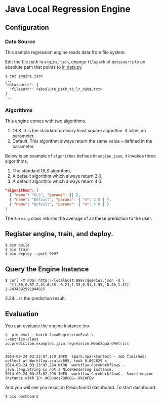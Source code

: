 # Java Local Regression Engine

## Configuration

### Data Source

This sample regression engine reads data from file system.

Edit the file path in `engine.json`, change `filepath` of `datasource` to an absolute path that points to
[lr_data.py](../data/lr_data.txt)

```
$ cat engine.json
...
"datasource": {
  "filepath": <absolute_path_to_lr_data.txt>
}
...

```

### Algorithms

This engine comes with two algorithms.

1. OLS. It is the standard ordinary least square algorithm. It takes no parameter.
2. Default. This algorithm always return the same value `v` defined in the parameter.

Below is an example of `algorithms` defines in `engine.json`, it invokes three algorithms,

1. The standard OLS algorithm,
2. A default algorithm which always return 2.0,
3. A default algorithm which always return 4.0.

```json
"algorithms": [
  { "name": "OLS", "params": {} },
  { "name": "Default", "params": { "v": 2.0 } },
  { "name": "Default", "params": { "v": 4.0 } }
]
```

The `Serving` class returns the average of all these prediction to the user.

## Register engine, train, and deploy.

```
$ pio build
$ pio train
$ pio deploy --port 9997
```

## Query the Engine Instance

```
$ curl -X POST http://localhost:9997/queries.json -d \
  '[1.80,0.87,2.41,0.35,-0.21,1.35,0.51,1.55,-0.20,1.32]'
2.2434392991944025
```

2.24... is the prediction result.

## Evaluation

You can evaluate the engine instance too.
```
$  pio eval --batch JavaRegressionEval \
--metrics-class io.prediction.examples.java.regression.MeanSquareMetrics

...
2014-09-24 03:23:07,170 INFO  spark.SparkContext - Job finished: collect at Workflow.scala:695, took 0.092829 s
2014-09-24 03:23:07,284 WARN  workflow.CoreWorkflow$ - java.lang.String is not a NiceRendering instance.
2014-09-24 03:23:07,296 INFO  workflow.CoreWorkflow$ - Saved engine instance with ID: OCCUucs7QBOOG--9kIWFEw
```

And you will see you result in PredictionIO dashboard. To start dashboard:
```
$ pio dashboard
```
